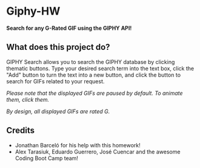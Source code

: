 # Giphy-HW

**Search for any G-Rated GIF using the GIPHY API!**

## What does this project do?

GIPHY Search allows you to search the GIPHY database by clicking thematic buttons. Type your desired search term into the text box, click the "Add" button to turn the text into a new button, and click the button to search for GIFs related to your request.

_Please note that the displayed GIFs are paused by default. To animate them, click them._

_By design, all displayed GIFs are rated G._

## Credits

- Jonathan Barceló for his help with this homework!
- Alex Tarasiuk, Eduardo Guerrero, José Cuencar and the awesome Coding Boot Camp team!
